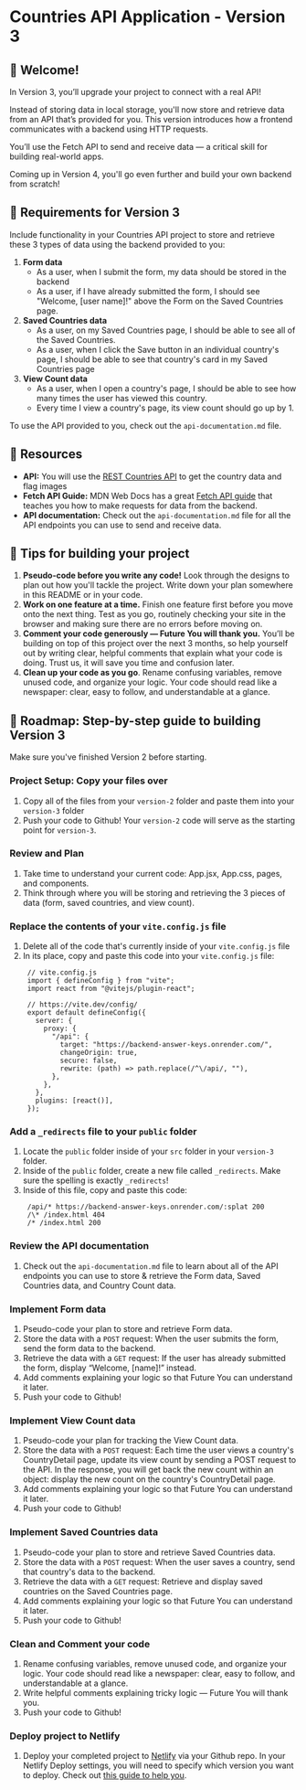 # Countries API Application - Version 3

## 👋 Welcome!

In Version 3, you’ll upgrade your project to connect with a real API!

Instead of storing data in local storage, you'll now store and retrieve data from an API that’s provided for you. This version introduces how a frontend communicates with a backend using HTTP requests.

You’ll use the Fetch API to send and receive data — a critical skill for building real-world apps.

Coming up in Version 4, you'll go even further and build your own backend from scratch!

## 🎯 Requirements for Version 3

Include functionality in your Countries API project to store and retrieve these 3 types of data using the backend provided to you: 

1. **Form data**
    - As a user, when I submit the form, my data should be stored in the backend
    - As a user, if I have already submitted the form, I should see "Welcome, [user name]!" above the Form on the Saved Countries page. 
2. **Saved Countries data**
    - As a user, on my Saved Countries page, I should be able to see all of the Saved Countries.
    - As a user, when I click the Save button in an individual country's page, I should be able to see that country's card in my Saved Countries page
3. **View Count data** 
    - As a user, when I open a country's page, I should be able to see how many times the user has viewed this country.
    - Every time I view a country's page, its view count should go up by 1.
  
To use the API provided to you, check out the `api-documentation.md` file. 

## 🔗 Resources

- **API:** You will use the [REST Countries API](https://restcountries.com) to get the country data and flag images
- **Fetch API Guide:** MDN Web Docs has a great [Fetch API guide](https://developer.mozilla.org/en-US/docs/Web/API/Fetch_API/Using_Fetch) that teaches you how to make requests for data from the backend.
- **API documentation:** Check out the `api-documentation.md` file for all the API endpoints you can use to send and receive data. 

## 📝 Tips for building your project

1. **Pseudo-code before you write any code!** Look through the designs to plan out how you'll tackle the project. Write down your plan somewhere in this README or in your code.
2. **Work on one feature at a time.** Finish one feature first before you move onto the next thing. Test as you go, routinely checking your site in the browser and making sure there are no errors before moving on. 
3. **Comment your code generously — Future You will thank you.** You’ll be building on top of this project over the next 3 months, so help yourself out by writing clear, helpful comments that explain what your code is doing. Trust us, it will save you time and confusion later.
4. **Clean up your code as you go**. Rename confusing variables, remove unused code, and organize your logic. Your code should read like a newspaper: clear, easy to follow, and understandable at a glance.

## 🚀 Roadmap: Step-by-step guide to building Version 3
Make sure you've finished Version 2 before starting. 

###  Project Setup: Copy your files over 
1. Copy all of the files from your `version-2` folder and paste them into your `version-3` folder
2. Push your code to Github! Your `version-2` code will serve as the starting point for `version-3`.

### Review and Plan
1. Take time to understand your current code: App.jsx, App.css, pages, and components.
2. Think through where you will be storing and retrieving the 3 pieces of data (form, saved countries, and view count).

### Replace the contents of your `vite.config.js` file
1. Delete all of the code that's currently inside of your `vite.config.js` file
2. In its place, copy and paste this code into your `vite.config.js` file:
   ```
    // vite.config.js
    import { defineConfig } from "vite";
    import react from "@vitejs/plugin-react";
    
    // https://vite.dev/config/
    export default defineConfig({
      server: {
        proxy: {
          "/api": {
            target: "https://backend-answer-keys.onrender.com/",
            changeOrigin: true,
            secure: false,
            rewrite: (path) => path.replace(/^\/api/, ""),
          },
        },
      },
      plugins: [react()],
    });

   ```

### Add a `_redirects` file to your `public` folder
1. Locate the `public` folder inside of your `src` folder in your `version-3` folder.
2. Inside of the `public` folder, create a new file called `_redirects`. Make sure the spelling is exactly `_redirects`!
3. Inside of this file, copy and paste this code:
   ```
    /api/* https://backend-answer-keys.onrender.com/:splat 200
    /\* /index.html 404
    /* /index.html 200
   ```

### Review the API documentation
1. Check out the `api-documentation.md` file to learn about all of the API endpoints you can use to store & retrieve the Form data, Saved Countries data, and Country Count data. 

### Implement Form data
1. Pseudo-code your plan to store and retrieve Form data. 
2. Store the data with a `POST` request: When the user submits the form, send the form data to the backend.
3. Retrieve the data with a `GET` request: If the user has already submitted the form, display “Welcome, [name]!” instead.
4. Add comments explaining your logic so that Future You can understand it later.
5. Push your code to Github! 

### Implement View Count data 
1. Pseudo-code your plan for tracking the View Count data. 
2. Store the data with a `POST` request: Each time the user views a country's CountryDetail page, update its view count by sending a POST request to the API. In the response, you will get back the new count within an object: display the new count on the country's CountryDetail page. 
3. Add comments explaining your logic so that Future You can understand it later.
4. Push your code to Github!

### Implement Saved Countries data
1. Pseudo-code your plan to store and retrieve Saved Countries data.
2. Store the data with a `POST` request: When the user saves a country, send that country's data to the backend.
3. Retrieve the data with a `GET` request: Retrieve and display saved countries on the Saved Countries page.
4. Add comments explaining your logic so that Future You can understand it later.
5. Push your code to Github!

### Clean and Comment your code 
1. Rename confusing variables, remove unused code, and organize your logic. Your code should read like a newspaper: clear, easy to follow, and understandable at a glance.
2. Write helpful comments explaining tricky logic — Future You will thank you. 
3. Push your code to Github!

### Deploy project to Netlify
1. Deploy your completed project to [Netlify](https://www.netlify.com/) via your Github repo. In your Netlify Deploy settings, you will need to specify which version you want to deploy. Check out [this guide to help you](https://docs.google.com/document/d/18jxCUA0bebCyYaIHy8aaKMgOQH4w5-b-iCGDWpV4K4M/edit?tab=t.jnwta4jrhylr#heading=h.scmsi7a6s9yz).
